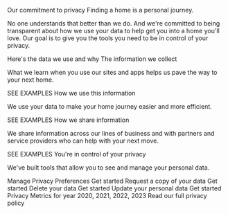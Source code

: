 Our commitment to privacy
Finding a home is a personal journey.

No one understands that better than we do. And we're committed to being transparent about how we use your data to help get you into a home you'll love. Our goal is to give you the tools you need to be in control of your privacy.

Here's the data we use and why
The information we collect

What we learn when you use our sites and apps helps us pave the way to your next home.

SEE EXAMPLES 
How we use this information

We use your data to make your home journey easier and more efficient.

SEE EXAMPLES 
How we share information

We share information across our lines of business and with partners and service providers who can help with your next move.

SEE EXAMPLES 
You're in control of your privacy

We've built tools that allow you to see and manage your personal data.

Manage Privacy Preferences
Get started
Request a copy of your data
Get started
Delete your data
Get started
Update your personal data
Get started
Privacy Metrics for year 2020, 2021, 2022, 2023
Read our full privacy policy